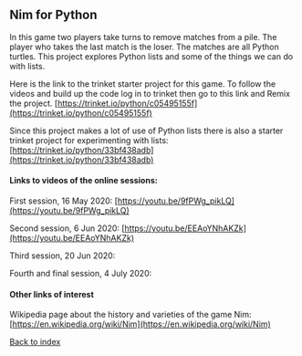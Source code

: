 ## Nim for Python

In this game two players take turns to remove matches from a pile. The player who takes the last match is the loser. The matches are all Python turtles. This project explores Python lists and some of the things we can do with lists.

Here is the link to the trinket starter project for this game. To follow the videos and build up the code log in to trinket then go to this link and Remix the project.
[https://trinket.io/python/c05495155f](https://trinket.io/python/c05495155f)

Since this project makes a lot of use of Python lists there is also a starter trinket project for experimenting with lists:
[https://trinket.io/python/33bf438adb](https://trinket.io/python/33bf438adb)


#### Links to videos of the online sessions:

First session, 16 May 2020:
[https://youtu.be/9fPWg_pikLQ](https://youtu.be/9fPWg_pikLQ)


Second session, 6 Jun 2020:
[https://youtu.be/EEAoYNhAKZk](https://youtu.be/EEAoYNhAKZk)


Third session, 20 Jun 2020:
[]()


Fourth and final session, 4 July 2020:
[]()

#### Other links of interest

Wikipedia page about the history and varieties of the game Nim:
[https://en.wikipedia.org/wiki/Nim](https://en.wikipedia.org/wiki/Nim)


[Back to index](README.md)

